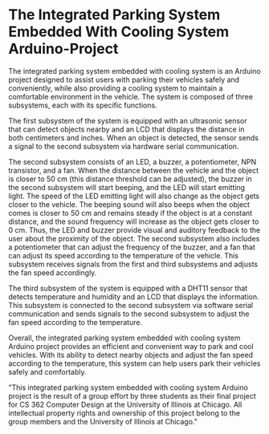 # The Integrated Parking System Embedded With Cooling System Arduino-Project

The integrated parking system embedded with cooling system is an Arduino project designed to assist users with parking their vehicles safely and conveniently, while also providing a cooling system to maintain a comfortable environment in the vehicle. The system is composed of three subsystems, each with its specific functions.

The first subsystem of the system is equipped with an ultrasonic sensor that can detect objects nearby and an LCD that displays the distance in both centimeters and inches. When an object is detected, the sensor sends a signal to the second subsystem via hardware serial communication.

The second subsystem consists of an LED, a buzzer, a potentiometer, NPN transistor, and a fan. When the distance between the vehicle and the object is closer to 50 cm (this distance threshold can be adjusted), the buzzer in the second subsystem will start beeping, and the LED will start emitting light. The speed of the LED emitting light will also change as the object gets closer to the vehicle. The beeping sound will also beeps when the object comes is closer to 50 cm and remains steady if the object is at a constant distance, and the sound frequency will increase as the object gets closer to 0 cm. Thus, the LED and buzzer provide visual and auditory feedback to the user about the proximity of the object. The second subsystem also includes a potentiometer that can adjust the frequency of the buzzer, and a fan that can adjust its speed according to the temperature of the vehicle. This subsystem receives signals from the first and third subsystems and adjusts the fan speed accordingly.

The third subsystem of the system is equipped with a DHT11 sensor that detects temperature and humidity and an LCD that displays the information. This subsystem is connected to the second subsystem via software serial communication and sends signals to the second subsystem to adjust the fan speed according to the temperature. 

Overall, the integrated parking system embedded with cooling system Arduino project provides an efficient and convenient way to park and cool vehicles. With its ability to detect nearby objects and adjust the fan speed according to the temperature, this system can help users park their vehicles safely and comfortably.


"This integrated parking system embedded with cooling system Arduino project is the result of a group effort by three students as their final project for CS 362 Computer Design at the University of Illinois at Chicago. All intellectual property rights and ownership of this project belong to the group members and the University of Illinois at Chicago."


